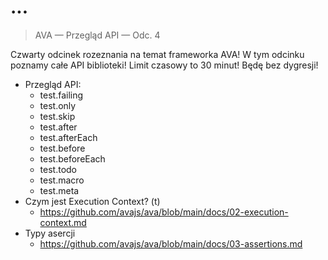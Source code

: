 # ...

> AVA — Przegląd API — Odc. 4

Czwarty odcinek rozeznania na temat frameworka AVA! W tym odcinku poznamy
całe API biblioteki! Limit czasowy to 30 minut! Będę bez dygresji!

* Przegląd API:
  + test.failing
  + test.only
  + test.skip
  + test.after
  + test.afterEach
  + test.before
  + test.beforeEach
  + test.todo
  + test.macro
  + test.meta
* Czym jest Execution Context? (t)
  + https://github.com/avajs/ava/blob/main/docs/02-execution-context.md
* Typy asercji
  + https://github.com/avajs/ava/blob/main/docs/03-assertions.md
